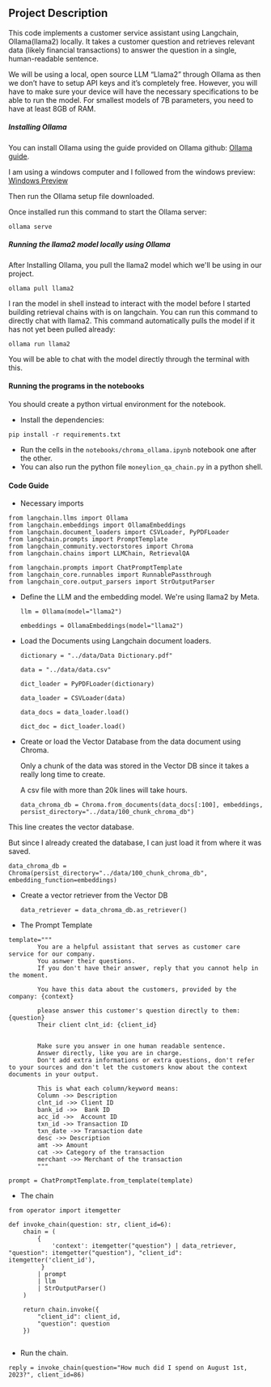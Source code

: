## Project Description
This code implements a customer service assistant using Langchain, Ollama(llama2) locally. 
It takes a customer question and retrieves relevant data (likely financial transactions) to answer the question in a single, human-readable sentence.

We will be using a local, open source LLM “Llama2” through Ollama as then we don’t have to setup API keys and it’s completely free. 
However, you will have to make sure your device will have the necessary specifications to be able to run the model. 
For smallest models of 7B parameters, you need to have at least 8GB of RAM.

##### Installing Ollama
You can install Ollama using the guide provided on Ollama github: [Ollama guide](https://github.com/ollama/ollama?tab=readme-ov-file).

I am using a windows computer and I followed from the windows preview: [Windows Preview](https://github.com/ollama/ollama?tab=readme-ov-file#windows-preview)

Then run the Ollama setup file downloaded.

Once installed run this command to start the Ollama server:
```
ollama serve
```

##### Running the llama2 model locally using Ollama
After Installing Ollama, you pull the llama2 model which we'll be using in our project.
```
ollama pull llama2
```
I ran the model in shell instead to interact with the model before I started building retrieval chains with is on langchain.
You can run this command to directly chat with llama2. This command automatically pulls the model if it has not yet been pulled already:
```
ollama run llama2
```
You will be able to chat with the model directly through the terminal with this.

#### Running the programs in the notebooks
You should create a python virtual environment for the notebook.

- Install the dependencies:
```
pip install -r requirements.txt
```

- Run the cells in the `notebooks/chroma_ollama.ipynb` notebook one after the other.
- You can also run the python file `moneylion_qa_chain.py` in a python shell.


#### Code Guide

- Necessary imports
```
from langchain.llms import Ollama
from langchain.embeddings import OllamaEmbeddings
from langchain.document_loaders import CSVLoader, PyPDFLoader
from langchain.prompts import PromptTemplate
from langchain_community.vectorstores import Chroma
from langchain.chains import LLMChain, RetrievalQA

from langchain.prompts import ChatPromptTemplate
from langchain_core.runnables import RunnablePassthrough
from langchain_core.output_parsers import StrOutputParser

```

- Define the LLM and the embedding model. We're using llama2 by Meta.
  
   `llm = Ollama(model="llama2")`
 
   `embeddings = OllamaEmbeddings(model="llama2")`

- Load the Documents using Langchain document loaders.
  
  `dictionary = "../data/Data Dictionary.pdf"`
  
  `data = "../data/data.csv"`

  `dict_loader = PyPDFLoader(dictionary)`
  
  `data_loader = CSVLoader(data)`

  `data_docs = data_loader.load()`
  
  `dict_doc = dict_loader.load()`

- Create or load the Vector Database from the data document using Chroma.
  
   Only a chunk of the data was stored in the Vector DB since it takes a really long time to create.

  A csv file with more than 20k lines will take hours.
  
  `data_chroma_db = Chroma.from_documents(data_docs[:100], embeddings, persist_directory="../data/100_chunk_chroma_db")`

This line creates the vector database.

But since I already created the database, I can just load it from where it was saved.

`data_chroma_db = Chroma(persist_directory="../data/100_chunk_chroma_db", embedding_function=embeddings)`

- Create a vector retriever from the Vector DB
  
  `data_retriever = data_chroma_db.as_retriever()`

- The Prompt Template
```
template="""
        You are a helpful assistant that serves as customer care service for our company.
        You asnwer their questions.
        If you don't have their answer, reply that you cannot help in the moment.
                
        You have this data about the customers, provided by the company: {context}
        
        please answer this customer's question directly to them: {question}
        Their client clnt_id: {client_id}
        
        
        Make sure you answer in one human readable sentence.
        Answer directly, like you are in charge.
        Don't add extra informations or extra questions, don't refer to your sources and don't let the customers know about the context documents in your output.
        
        This is what each column/keyword means:
        Column ->> Description
        clnt_id ->> Client ID
        bank_id ->>  Bank ID
        acc_id ->>  Account ID
        txn_id ->> Transaction ID
        txn_date ->> Transaction date
        desc ->> Description
        amt ->> Amount
        cat ->> Category of the transaction
        merchant ->> Merchant of the transaction
        """
        
prompt = ChatPromptTemplate.from_template(template)
```


- The chain
```
from operator import itemgetter

def invoke_chain(question: str, client_id=6):
    chain = (
        {
            'context': itemgetter("question") | data_retriever, "question": itemgetter("question"), "client_id": itemgetter('client_id'), 
         }
        | prompt
        | llm
        | StrOutputParser()
    )
    
    return chain.invoke({
        "client_id": client_id,
        "question": question
    })
  
```

- Run the chain.
```
reply = invoke_chain(question="How much did I spend on August 1st, 2023?", client_id=86)

```

